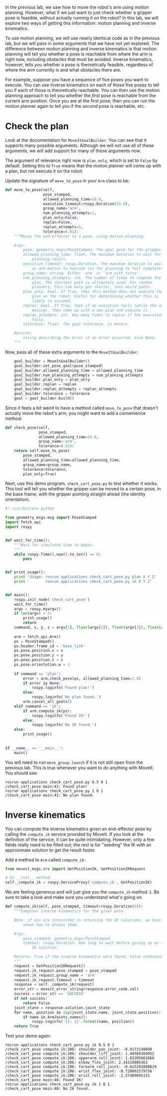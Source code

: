 In the previous lab, we saw how to move the robot's arm using motion planning.
However, what if we just want to just check whether a gripper pose is feasible, without actually running it on the robot?
In this lab, we will explore two ways of getting this information: motion planning and inverse kinematics.

To use motion planning, we will use nearly identical code as in the previous lab, but we will pass in some arguments that we have not yet explored.
The difference between motion planning and inverse kinematics is that motion planning will tell you whether a pose is reachable from where the arm is right now, including obstacles that must be avoided.
Inverse kinematics, however, tells you whether a pose is theoretically feasible, regardless of where the arm currently is and what obstacles there are.

For example, suppose you have a sequence of five poses you want to execute.
You can use inverse kinematics on each of those five poses to tell you if each of those is theoretically reachable.
You can then use the motion planning approach to tell you whether the *first* pose is reachable from the current arm position.
Once you are at the first pose, then you can run the motion planner again to tell you if the *second* pose is reachable, etc.

# Check the plan
Look at the documentation for `MoveItGoalBuilder`.
You can see that it supports many possible arguments.
Although we will not use all of these arguments, we will add support for many of these arguments now.

The argument of relevance right now is `plan_only`, which is set to `False` by default.
Setting this to `True` means that the motion planner will come up with a plan, but not execute it on the robot.

Update the signature of `move_to_pose` in your `Arm` class to be:
```py
def move_to_pose(self,
                 pose_stamped,
                 allowed_planning_time=10.0,
                 execution_timeout=rospy.Duration(15.0),
                 group_name='arm',
                 num_planning_attempts=1,
                 plan_only=False,
                 replan=False,
                 replan_attempts=5,
                 tolerance=0.01):
    """Moves the end-effector to a pose, using motion planning.

    Args:
        pose: geometry_msgs/PoseStamped. The goal pose for the gripper.
        allowed_planning_time: float. The maximum duration to wait for a
            planning result.
        execution_timeout: rospy.Duration. The maximum duration to wait for
            an arm motion to execute (or for planning to fail completely).
        group_name: string. Either 'arm' or 'arm_with_torso'.
        num_planning_attempts: int. The number of times to compute the same
            plan. The shortest path is ultimately used. For random
            planners, this can help get shorter, less weird paths.
        plan_only: bool. If True, then this method does not execute the
            plan on the robot. Useful for determining whether this is
            likely to succeed.
        replan: bool. If True, then if an execution fails (while the arm is
            moving), then come up with a new plan and execute it.
        replan_attempts: int. How many times to replan if the execution
            fails.
        tolerance: float. The goal tolerance, in meters.

    Returns:
        string describing the error if an error occurred, else None.
    """
```

Now, pass all of these extra arguments to the `MoveItGoalBuilder`:
```py
    goal_builder = MoveItGoalBuilder()
    goal_builder.set_pose_goal(pose_stamped)
    goal_builder.allowed_planning_time = allowed_planning_time
    goal_builder.num_planning_attempts = num_planning_attempts
    goal_builder.plan_only = plan_only
    goal_builder.replan = replan
    goal_builder.replan_attempts = replan_attempts
    goal_builder.tolerance = tolerance
    goal = goal_builder.build()
```

Since it feels a bit weird to have a method called `move_to_pose` that doesn't actually move the robot's arm, you might want to add a convenience method:
```py
def check_pose(self, 
               pose_stamped,
               allowed_planning_time=10.0,
               group_name='arm',
               tolerance=0.01):
    return self.move_to_pose(
        pose_stamped,
        allowed_planning_time=allowed_planning_time,
        group_name=group_name,
        tolerance=tolerance,
        plan_only=True)
```

Next, use this demo program, `check_cart_pose.py`  to test whether it works.
This tool will tell you whether the gripper can be moved to a certain pose, in the base frame, with the gripper pointing straight ahead (the identity orientation).
```py
#! /usr/bin/env python

from geometry_msgs.msg import PoseStamped
import fetch_api
import rospy


def wait_for_time():
    """Wait for simulated time to begin.
    """
    while rospy.Time().now().to_sec() == 0:
        pass


def print_usage():
    print 'Usage: rosrun applications check_cart_pose.py plan X Y Z'
    print '       rosrun applications check_cart_pose.py ik X Y Z'


def main():
    rospy.init_node('check_cart_pose')
    wait_for_time()
    argv = rospy.myargv()
    if len(argv) < 5:
        print_usage()
        return
    command, x, y, z = argv[1], float(argv[2]), float(argv[3]), float(argv[4])
   
    arm = fetch_api.Arm()
    ps = PoseStamped()
    ps.header.frame_id = 'base_link'
    ps.pose.position.x = x
    ps.pose.position.y = y
    ps.pose.position.z = z
    ps.pose.orientation.w = 1
           
    if command == 'plan':
        error = arm.check_pose(ps, allowed_planning_time=1.0)
        if error is None:
            rospy.loginfo('Found plan!')
        else:       
            rospy.loginfo('No plan found.')
        arm.cancel_all_goals()
    elif command == 'ik':
        if arm.compute_ik(ps):
            rospy.loginfo('Found IK!')
        else:
            rospy.loginfo('No IK found.')
    else:           
        print_usage()
                    
                    
if __name__ == '__main__':
    main()
```

You will need to run `move_group.launch` if it is not still open from the previous lab.
This is true whenever you want to do anything with MoveIt.
You should see:
```
rosrun applications check_cart_pose.py 0.5 0 1
/check_cart_pose main:41: Found plan!
rosrun applications check_cart_pose.py 1 0 1
/check_cart_pose main:41: No plan found.
```

# Inverse kinematics
You can compute the inverse kinematics given an end-effector pose by calling the `compute_ik` service provided by MoveIt.
If you look at the definition of the service, it can be quite intimidating.
However, only a few fields really need to be filled out; the rest is for "seeding" the IK with an approximate solution to get the result faster.

Add a method to `Arm` called `compute_ik`:

```py
from moveit_msgs.srv import GetPositionIK, GetPositionIKRequest

# In __init__ method
self._compute_ik = rospy.ServiceProxy('compute_ik', GetPositionIK)
```

We are feeling generous and will just give you the `compute_ik` method :).
Be sure to take a look and make sure you understand what's going on.

```py
def compute_ik(self, pose_stamped, timeout=rospy.Duration(5)):
    """Computes inverse kinematics for the given pose.

    Note: if you are interested in returning the IK solutions, we have
        shown how to access them.

    Args:
        pose_stamped: geometry_msgs/PoseStamped.
        timeout: rospy.Duration. How long to wait before giving up on the
            IK solution.

    Returns: True if the inverse kinematics were found, False otherwise.
    """
    request = GetPositionIKRequest()
    request.ik_request.pose_stamped = pose_stamped
    request.ik_request.group_name = 'arm'
    request.ik_request.timeout = timeout
    response = self._compute_ik(request)
    error_str = moveit_error_string(response.error_code.val)
    success = error_str == 'SUCCESS'
    if not success:
        return False
    joint_state = response.solution.joint_state
    for name, position in zip(joint_state.name, joint_state.position):
        if name in ArmJoints.names():
            rospy.loginfo('{}: {}'.format(name, position))
    return True
```

Test your demo again:
```
rosrun applications check_cart_pose.py ik 0.5 0 1
/check_cart_pose compute_ik:206: shoulder_pan_joint: -0.9173148899
/check_cart_pose compute_ik:206: shoulder_lift_joint: 1.49589384052
/check_cart_pose compute_ik:206: upperarm_roll_joint: 1.83205661666
/check_cart_pose compute_ik:206: elbow_flex_joint: 2.14310886363
/check_cart_pose compute_ik:206: forearm_roll_joint: -0.615291088829
/check_cart_pose compute_ik:206: wrist_flex_joint: -0.720001579756
/check_cart_pose compute_ik:206: wrist_roll_joint: -2.57489045131
/check_cart_pose main:46: Found IK!
rosrun applications check_cart_pose.py ik 1 0 1                                                                                                                                 
/check_cart_pose main:48: No IK found.
```